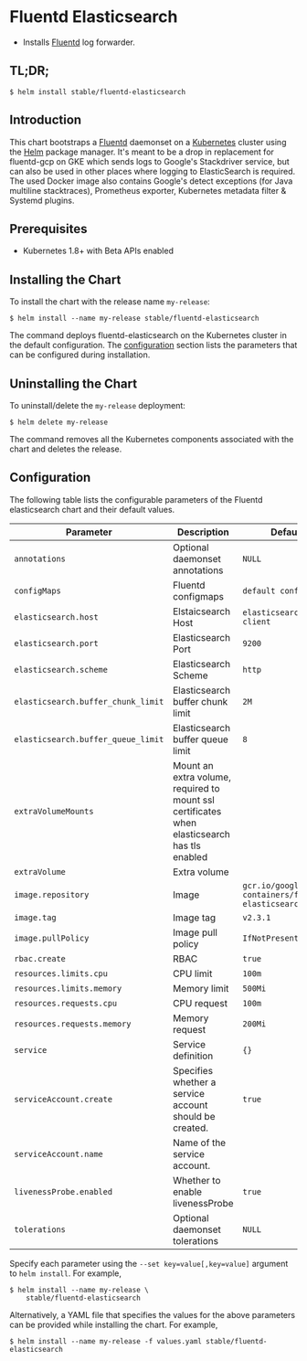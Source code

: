 # Fluentd Elasticsearch

* Installs [Fluentd](https://www.fluentd.org/) log forwarder.

## TL;DR;

```console
$ helm install stable/fluentd-elasticsearch
```

## Introduction

This chart bootstraps a [Fluentd](https://www.fluentd.org/) daemonset on a [Kubernetes](http://kubernetes.io) cluster using the [Helm](https://helm.sh) package manager.
It's meant to be a drop in replacement for fluentd-gcp on GKE which sends logs to Google's Stackdriver service, but can also be used in other places where logging to ElasticSearch is required.
The used Docker image also contains Google's detect exceptions (for Java multiline stacktraces), Prometheus exporter, Kubernetes metadata filter & Systemd plugins.

## Prerequisites

- Kubernetes 1.8+ with Beta APIs enabled

## Installing the Chart

To install the chart with the release name `my-release`:

```console
$ helm install --name my-release stable/fluentd-elasticsearch
```

The command deploys fluentd-elasticsearch on the Kubernetes cluster in the default configuration. The [configuration](#configuration) section lists the parameters that can be configured during installation.

## Uninstalling the Chart

To uninstall/delete the `my-release` deployment:

```console
$ helm delete my-release
```

The command removes all the Kubernetes components associated with the chart and deletes the release.

## Configuration

The following table lists the configurable parameters of the Fluentd elasticsearch chart and their default values.


| Parameter                          | Description                                                                                  | Default                                                    |
| ---------------------------------- | ------------------------------------------                                                   | ---------------------------------------------------------- |
| `annotations`                      | Optional daemonset annotations                                                               | `NULL`                                                     |
| `configMaps`                       | Fluentd configmaps                                                                           | `default conf files`                                       |
| `elasticsearch.host`               | Elstaicsearch Host                                                                           | `elasticsearch-client`                                     |
| `elasticsearch.port`               | Elasticsearch Port                                                                           | `9200`                                                     |
| `elasticsearch.scheme`             | Elasticsearch Scheme                                                                         | `http`                                                 |
| `elasticsearch.buffer_chunk_limit` | Elasticsearch buffer chunk limit                                                             | `2M`                                                       |
| `elasticsearch.buffer_queue_limit` | Elasticsearch buffer queue limit                                                             | `8`                                                        |
| `extraVolumeMounts`                | Mount an extra volume, required to mount ssl certificates when elasticsearch has tls enabled |                                                            |
| `extraVolume`                      | Extra volume                                                                                 |                                                            |
| `image.repository`                 | Image                                                                                        | `gcr.io/google-containers/fluentd-elasticsearch`           |
| `image.tag`                        | Image tag                                                                                    | `v2.3.1`                                                   |
| `image.pullPolicy`                 | Image pull policy                                                                            | `IfNotPresent`                                             |
| `rbac.create`                      | RBAC                                                                                         | `true`                                                     |
| `resources.limits.cpu`             | CPU limit                                                                                    | `100m`                                                     |
| `resources.limits.memory`          | Memory limit                                                                                 | `500Mi`                                                    |
| `resources.requests.cpu`           | CPU request                                                                                  | `100m`                                                     |
| `resources.requests.memory`        | Memory request                                                                               | `200Mi`                                                    |
| `service`                          | Service definition                                                                           | `{}`                                                       |
| `serviceAccount.create`            | Specifies whether a service account should be created.                                       | `true`                                                     |
| `serviceAccount.name`              | Name of the service account.                                                                 |                                                            |
| `livenessProbe.enabled`            | Whether to enable livenessProbe                                                              | `true`                                                     |
| `tolerations`                      | Optional daemonset tolerations                                                               | `NULL`                                                     |


Specify each parameter using the `--set key=value[,key=value]` argument to `helm install`. For example,

```console
$ helm install --name my-release \
    stable/fluentd-elasticsearch
```

Alternatively, a YAML file that specifies the values for the above parameters can be provided while installing the chart. For example,

```console
$ helm install --name my-release -f values.yaml stable/fluentd-elasticsearch
```
